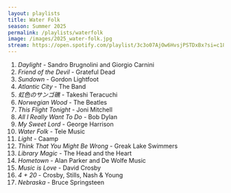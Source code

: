 ```yaml
---
layout: playlists
title: Water Folk
season: Summer 2025
permalink: /playlists/waterfolk
image: /images/2025_water-folk.jpg
stream: https://open.spotify.com/playlist/3c3o07AjOw6HvsjPSTDxBx?si=c18f0e9cc82c463e
---
```


1. *Daylight* - Sandro Brugnolini and Giorgio Carnini
2. *Friend of the Devil* - Grateful Dead
3. *Sundown* - Gordon Lightfoot
4. *Atlantic City* - The Band
5. *虹色のサンゴ礁* - Takeshi Teracuchi
6. *Norwegian Wood* - The Beatles
7. *This Flight Tonight* - Joni Mitchell
8. *All I Really Want To Do* - Bob Dylan
9. *My Sweet Lord* - George Harrison
10. *Water Folk* - Tele Music
11. *Light* - Caamp
12. *Think That You Might Be Wrong* - Greak Lake Swimmers
13. *Library Magic* - The Head and the Heart
14. *Hometown* - Alan Parker and De Wolfe Music
15. *Music is Love* - David Crosby
16. *4 + 20* - Crosby, Stills, Nash & Young
17. *Nebraska* - Bruce Springsteen

